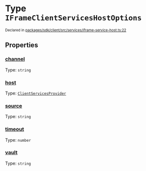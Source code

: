 # Type `IFrameClientServicesHostOptions`
<sub>Declared in [packages/sdk/client/src/services/iframe-service-host.ts:22](https://github.com/dxos/dxos/blob/7194736719/packages/sdk/client/src/services/iframe-service-host.ts#L22)</sub>




## Properties
### [channel](https://github.com/dxos/dxos/blob/7194736719/packages/sdk/client/src/services/iframe-service-host.ts#L25)
Type: <code>string</code>




### [host](https://github.com/dxos/dxos/blob/7194736719/packages/sdk/client/src/services/iframe-service-host.ts#L23)
Type: <code>[ClientServicesProvider](/api/@dxos/client/interfaces/ClientServicesProvider)</code>




### [source](https://github.com/dxos/dxos/blob/7194736719/packages/sdk/client/src/services/iframe-service-host.ts#L24)
Type: <code>string</code>




### [timeout](https://github.com/dxos/dxos/blob/7194736719/packages/sdk/client/src/services/iframe-service-host.ts#L27)
Type: <code>number</code>




### [vault](https://github.com/dxos/dxos/blob/7194736719/packages/sdk/client/src/services/iframe-service-host.ts#L26)
Type: <code>string</code>





